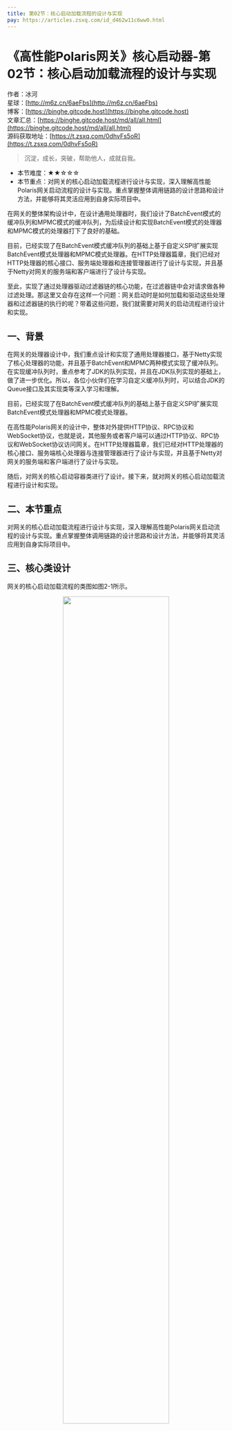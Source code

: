 ```yaml
---
title: 第02节：核心启动加载流程的设计与实现
pay: https://articles.zsxq.com/id_d462w11c6ww0.html
---
```


# 《高性能Polaris网关》核心启动器-第02节：核心启动加载流程的设计与实现

作者：冰河
<br/>星球：[http://m6z.cn/6aeFbs](http://m6z.cn/6aeFbs)
<br/>博客：[https://binghe.gitcode.host](https://binghe.gitcode.host)
<br/>文章汇总：[https://binghe.gitcode.host/md/all/all.html](https://binghe.gitcode.host/md/all/all.html)
<br/>源码获取地址：[https://t.zsxq.com/0dhvFs5oR](https://t.zsxq.com/0dhvFs5oR)

> 沉淀，成长，突破，帮助他人，成就自我。

* 本节难度：★★☆☆☆
* 本节重点：对网关的核心启动加载流程进行设计与实现，深入理解高性能Polaris网关启动流程的设计与实现。重点掌握整体调用链路的设计思路和设计方法，并能够将其灵活应用到自身实际项目中。

在网关的整体架构设计中，在设计通用处理器时，我们设计了BatchEvent模式的缓冲队列和MPMC模式的缓冲队列，为后续设计和实现BatchEvent模式的处理器和MPMC模式的处理器打下了良好的基础。

目前，已经实现了在BatchEvent模式缓冲队列的基础上基于自定义SPI扩展实现BatchEvent模式处理器和MPMC模式处理器。在HTTP处理器篇章，我们已经对HTTP处理器的核心接口、服务端处理器和连接管理器进行了设计与实现，并且基于Netty对网关的服务端和客户端进行了设计与实现。

至此，实现了通过处理器驱动过滤器链的核心功能，在过滤器链中会对请求做各种过滤处理。那这里又会存在这样一个问题：网关启动时是如何加载和驱动这些处理器和过滤器链的执行的呢？带着这些问题，我们就需要对网关的启动流程进行设计和实现。

## 一、背景

在网关的处理器设计中，我们重点设计和实现了通用处理器接口，基于Netty实现了核心处理器的功能，并且基于BatchEvent和MPMC两种模式实现了缓冲队列。在实现缓冲队列时，重点参考了JDK的队列实现，并且在JDK队列实现的基础上，做了进一步优化。所以，各位小伙伴们在学习自定义缓冲队列时，可以结合JDK的Queue接口及其实现类等深入学习和理解。

目前，已经实现了在BatchEvent模式缓冲队列的基础上基于自定义SPI扩展实现BatchEvent模式处理器和MPMC模式处理器。

在高性能Polaris网关的设计中，整体对外提供HTTP协议、RPC协议和WebSocket协议，也就是说，其他服务或者客户端可以通过HTTP协议、RPC协议和WebSocket协议访问网关。在HTTP处理器篇章，我们已经对HTTP处理器的核心接口、服务端核心处理器与连接管理器进行了设计与实现，并且基于Netty对网关的服务端和客户端进行了设计与实现。

随后，对网关的核心启动容器类进行了设计。接下来，就对网关的核心启动加载流程进行设计和实现。

## 二、本节重点

对网关的核心启动加载流程进行设计与实现，深入理解高性能Polaris网关启动流程的设计与实现。重点掌握整体调用链路的设计思路和设计方法，并能够将其灵活应用到自身实际项目中。

## 三、核心类设计

网关的核心启动加载流程的类图如图2-1所示。

<div align="center">
    <img src="https://binghe.gitcode.host/images/project/gateway/2025-07-16-001.png?raw=true" width="70%">
    <br/>
</div>

可以看到，在网关的核心启动加载流程设计中，Starter类是网关的核心启动类，由Starter类驱动网关的启动流程。

**注意：这里重点给大家展示网关的核心启动流程，其他代码的实现细节，大家可以自行到本节对应的源码分支进行查看，这里不再赘述。**

## 四、编码实现

本节，就对网关的核心启动容器类进行编码实现，其他代码的实现细节，大家可以自行到本节对应的源码分支进行查看，这里不再赘述。

**（1）实现配置加载器**

在实现启动类之前，需要对网关核心配置的加载器进行设计和实现，网关的核心配置加载器主要设计了网关核心配置的加载流程。同时，也定义了加载配置的优先级，优先级由高到低：运行参数 ->  jvm参数  -> 环境变量  -> 配置文件  -> PolarisConfig对象的默认属性值。

源码详见：polaris-context工程下的io.binghe.polaris.context.loader.PolarisConfigLoader。

## 查看完整文章

加入[冰河技术](https://public.zsxq.com/groups/48848484411888.html)知识星球，解锁完整技术文章、小册、视频与完整代码
